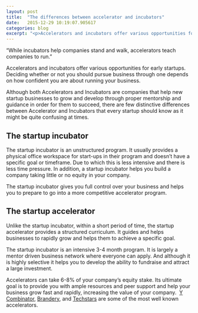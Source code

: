 ```yaml
---
layout: post
title:  "The differences between accelerator and incubators"
date:   2015-12-29 10:19:07.905617
categories: blog
excerpt: "<p>Accelerators and incubators offer various opportunities for early startups.&nbsp; Deciding whether or not you should pursue business through one depends on how confident you are about running your business.&nbsp;</p>"
---
```

<p>&ldquo;While incubators help companies stand and walk, accelerators teach companies to run.&rdquo;</p>

<p>Accelerators and incubators offer various opportunities for early startups.&nbsp; Deciding whether or not you should pursue business through one depends on how confident you are about running your business.&nbsp;</p>

<p>Although both Accelerators and Incubators are companies that help new startup businesses to grow and develop through proper mentorship and guidance in order for them to succeed, there are few distinctive differences between Accelerator and Incubators that every startup should know as it might be quite confusing at times.</p>

<h2>The startup incubator</h2>

<p>The startup incubator is an unstructured program. It usually provides a physical office workspace for start-ups in their program and doesn&rsquo;t have a specific goal or timeframe. Due to which this is less intensive and there is less time pressure. In addition, a startup incubator helps you build a company taking little or no equity in your company.</p>

<p>The startup incubator gives you full control over your business and helps you to prepare to go into a more competitive accelerator program.</p>

<h2>The startup accelerator</h2>

<p>Unlike the startup incubator, within a short period of time, the startup accelerator provides a structured curriculum. It guides and helps businesses to rapidly grow and helps them to achieve a specific goal.</p>

<p>The startup incubator is an intensive 3-4 month program. It is largely a mentor driven business network where everyone can apply. And although it is highly selective it helps you to develop the ability to fundraise and attract a large investment.</p>

<p>Accelerators can take 6-8% of your company&rsquo;s equity stake. Its ultimate goal is to provide you with ample resources and peer support and help your business grow fast and rapidly, increasing the value of your company. &nbsp;<a href="http://www.techrepublic.com/article/how-y-combinator-became-the-founder-of-startup-accelerators/" target="_blank">Y Combinator</a>,&nbsp;<a href="http://brandery.org/" target="_blank">Brandery</a>, and <a href="http://www.techstars.com/">Techstars</a> are some of the most well known accelerators.</p>

